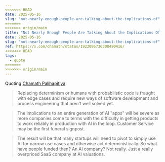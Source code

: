 ```yaml
---
<<<<<<< HEAD
date: 2025-05-16
slug: "not-nearly-enough-people-are-talking-about-the-implications-of"
=======
>>>>>>> origin/main
title: "Not Nearly Enough People Are Talking About the Implications Of Klarna rolling back some of their AI bets."
date: 2025-05-16
slug: "not-nearly-enough-people-are-talking-about-the-implications-of"
ref: https://x.com/chamath/status/1922096736308490416/
<<<<<<< HEAD
tags:
  - quote
=======
>>>>>>> origin/main
---
```


Quoting [Chamath Palihapitiya](https://x.com/chamath/status/1922096736308490416/):

> Replacing determinism or humans with probabilistic code is fraught with edge cases and require new ways of software development and process engineering that aren't well solved yet.

> The implications to an entire generation of AI &#34;apps&#34; will be severe as more companies come to terms with the difficulty in getting products to work reliably in production with AI in the loop. Customer Service may be the first funeral signpost.

> The result will be that many startups will need to pivot to simply use AI for narrow use cases and otherwise act deterministically. So what have people funded then? An AI company? Not really. Just a really overpriced SaaS company at AI valuations.